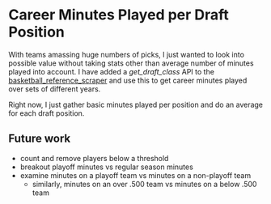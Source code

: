 # Career Minutes Played per Draft Position

With teams amassing huge numbers of picks, I just wanted to look into possible value without taking stats other than average number of minutes played into account. I have added a _get_draft_class_ API to the [basketball_reference_scraper](https://github.com/vishaalagartha/basketball_reference_scraper) and use this to get career minutes played over sets of different years.

Right now, I just gather basic minutes played per position and do an average for each draft position.

## Future work

- count and remove players below a threshold
- breakout playoff minutes vs regular season minutes
- examine minutes on a playoff team vs minutes on a non-playoff team
  - similarly, minutes on an over .500 team vs minutes on a below .500 team
